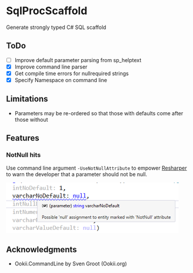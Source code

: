 # SqlProcScaffold
Generate strongly typed C# SQL scaffold

## ToDo
* [ ] Improve default parameter parsing from sp_helptext
* [X] Improve command line parser
* [X] Get compile time errors for nullrequired strings
* [X] Specify Namespace on command line

## Limitations
* Parameters may be re-ordered so that those with defaults come after those without

## Features

### NotNull hits
Use command line argument `-UseNotNullAttribute` to empower [Resharper](https://www.jetbrains.com/resharper/) to warn the developer that a parameter should not be null.

![alt text](doc/screenshot-notnull-hint.png "Screenshot: Resharper hint that a parameter should not be null")

## Acknowledgments
* Ookii.CommandLine by Sven Groot (Ookii.org)
